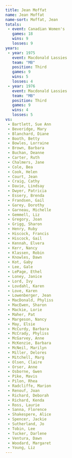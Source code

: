 ```yaml
---
title: Jean Moffat
name: Jean Moffat
name-sort: Moffat, Jean
totals:
 - event: Canadian Women's
   games: 18
   wins: 9
   losses: 9
years:
 - year: 1975
   event: Macdonald Lassies
   team: "MB"
   position: Third
   games: 9
   wins: 5
   losses: 4
 - year: 1976
   event: Macdonald Lassies
   team: "MB"
   position: Third
   games: 9
   wins: 4
   losses: 5
vs:
 - Bartlett, Sue Ann
 - Beveridge, Mary
 - Blanchard, Diane
 - Booth, Betty
 - Bowles, Lorraine
 - Brown, Barbara
 - Buchan, Deanne
 - Carter, Ruth
 - Chalmers, Jane
 - Cole, Bea
 - Cook, Helen
 - Court, Jean
 - Craig, Cathy
 - Davie, Lindsay
 - Dwyer, Patricia
 - Essery, Brenda
 - Frandsen, Gail
 - Garey, Dorothy
 - Garneau, Michelle
 - Gemmell, Liz
 - Gregory, Joan
 - Grigg, Sharon
 - Henry, Ruby
 - Hiscock, Francis
 - Hiscock, Gail
 - Kennah, Elvera
 - Kerr, Nancy
 - Klassen, Robin
 - Knowles, Dawn
 - Kot, Gaby
 - Lee, Gale
 - LePage, Ethel
 - Loney, Janice
 - Lord, Ivy
 - Lovdahl, Karen
 - Love, Karen
 - Lowenberger, Jean
 - MacDonald, Phyliss
 - MacEwen, Sharon
 - Mackie, Lorie
 - Maher, Pat
 - Margeson, Nancy
 - May, Elsie
 - McCurdy, Barbara
 - McCrady, Phyliss
 - McGarvey, Anne
 - McKenzie, Barbara
 - McNeil, Marilyn
 - Miller, Delores
 - Mitchell, Marg
 - Olsen, Claire
 - Orser, Anne
 - Osborne, Gwen
 - Pike, Mavis
 - Pilon, Rhea
 - Radcliffe, Marion
 - Renouf, Joan
 - Richard, Deborah
 - Richard, Kenda
 - Ross, Laurie
 - Sanna, Florence
 - Shakespere, Alice
 - Spencer, Jackie
 - Sutherland, Jo
 - Tobin, Lee
 - Tucker, Darlene
 - Ventura, Dawn
 - Woodard, Margaret
 - Young, Liz
---
```

